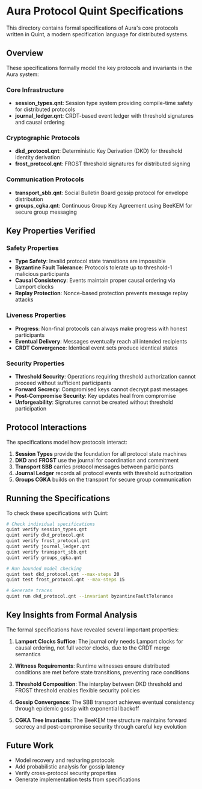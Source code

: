 # Aura Protocol Quint Specifications

This directory contains formal specifications of Aura's core protocols written in Quint, a modern specification language for distributed systems.

## Overview

These specifications formally model the key protocols and invariants in the Aura system:

### Core Infrastructure
- **session_types.qnt**: Session type system providing compile-time safety for distributed protocols
- **journal_ledger.qnt**: CRDT-based event ledger with threshold signatures and causal ordering

### Cryptographic Protocols
- **dkd_protocol.qnt**: Deterministic Key Derivation (DKD) for threshold identity derivation
- **frost_protocol.qnt**: FROST threshold signatures for distributed signing

### Communication Protocols
- **transport_sbb.qnt**: Social Bulletin Board gossip protocol for envelope distribution
- **groups_cgka.qnt**: Continuous Group Key Agreement using BeeKEM for secure group messaging

## Key Properties Verified

### Safety Properties
- **Type Safety**: Invalid protocol state transitions are impossible
- **Byzantine Fault Tolerance**: Protocols tolerate up to threshold-1 malicious participants
- **Causal Consistency**: Events maintain proper causal ordering via Lamport clocks
- **Replay Protection**: Nonce-based protection prevents message replay attacks

### Liveness Properties
- **Progress**: Non-final protocols can always make progress with honest participants
- **Eventual Delivery**: Messages eventually reach all intended recipients
- **CRDT Convergence**: Identical event sets produce identical states

### Security Properties
- **Threshold Security**: Operations requiring threshold authorization cannot proceed without sufficient participants
- **Forward Secrecy**: Compromised keys cannot decrypt past messages
- **Post-Compromise Security**: Key updates heal from compromise
- **Unforgeability**: Signatures cannot be created without threshold participation

## Protocol Interactions

The specifications model how protocols interact:

1. **Session Types** provide the foundation for all protocol state machines
2. **DKD** and **FROST** use the journal for coordination and commitment
3. **Transport SBB** carries protocol messages between participants
4. **Journal Ledger** records all protocol events with threshold authorization
5. **Groups CGKA** builds on the transport for secure group communication

## Running the Specifications

To check these specifications with Quint:

```bash
# Check individual specifications
quint verify session_types.qnt
quint verify dkd_protocol.qnt
quint verify frost_protocol.qnt
quint verify journal_ledger.qnt
quint verify transport_sbb.qnt
quint verify groups_cgka.qnt

# Run bounded model checking
quint test dkd_protocol.qnt --max-steps 20
quint test frost_protocol.qnt --max-steps 15

# Generate traces
quint run dkd_protocol.qnt --invariant byzantineFaultTolerance
```

## Key Insights from Formal Analysis

The formal specifications have revealed several important properties:

1. **Lamport Clocks Suffice**: The journal only needs Lamport clocks for causal ordering, not full vector clocks, due to the CRDT merge semantics

2. **Witness Requirements**: Runtime witnesses ensure distributed conditions are met before state transitions, preventing race conditions

3. **Threshold Composition**: The interplay between DKD threshold and FROST threshold enables flexible security policies

4. **Gossip Convergence**: The SBB transport achieves eventual consistency through epidemic gossip with exponential backoff

5. **CGKA Tree Invariants**: The BeeKEM tree structure maintains forward secrecy and post-compromise security through careful key evolution

## Future Work

- Model recovery and resharing protocols
- Add probabilistic analysis for gossip latency
- Verify cross-protocol security properties
- Generate implementation tests from specifications